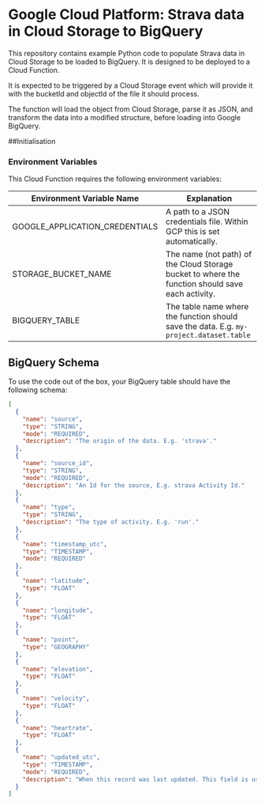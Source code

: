 # Google Cloud Platform: Strava data in Cloud Storage to BigQuery

This repository contains example Python code to populate Strava data in Cloud Storage
to be loaded to  BigQuery. It is designed to be deployed to a Cloud Function.

It is expected to be triggered by a Cloud Storage event which will provide it with
the bucketId and objectId of the file it should process.

The function will load the  object from Cloud Storage, parse it as JSON, and transform the data
into a modified structure, before loading into Google BigQuery.

##Initialisation

### Environment Variables

This Cloud Function requires the following environment variables:

| Environment Variable Name|Explanation|
|---|---|
| GOOGLE_APPLICATION_CREDENTIALS|A path to a JSON credentials file. Within GCP this is set automatically.|
| STORAGE_BUCKET_NAME| The name (not path) of the Cloud Storage bucket to where the function should save each activity.|
| BIGQUERY_TABLE | The table name where the function should save the data. E.g. `my-project.dataset.table`|

## BigQuery Schema
To use the code out of the box, your BigQuery table should have the following schema:
```json
[
  {
    "name": "source",
    "type": "STRING",
    "mode": "REQUIRED",
    "description": "The origin of the data. E.g. 'strava'."
  },
  {
    "name": "source_id",
    "type": "STRING",
    "mode": "REQUIRED",
    "description": "An Id for the source, E.g. strava Activity Id."
  },
  {
    "name": "type",
    "type": "STRING",
    "description": "The type of activity. E.g. 'run'."
  },
  {
    "name": "timestamp_utc",
    "type": "TIMESTAMP",
    "mode": "REQUIRED"
  },
  {
    "name": "latitude",
    "type": "FLOAT"
  },
  {
    "name": "longitude",
    "type": "FLOAT"
  },
  {
    "name": "point",
    "type": "GEOGRAPHY"
  },
  {
    "name": "elevation",
    "type": "FLOAT"
  },
  {
    "name": "velocity",
    "type": "FLOAT"
  },
  {
    "name": "heartrate",
    "type": "FLOAT"
  },
  {
    "name": "updated_utc",
    "type": "TIMESTAMP",
    "mode": "REQUIRED",
    "description": "When this record was last updated. This field is used to deduplicate as the function is designed to write only."
  }
]
```
